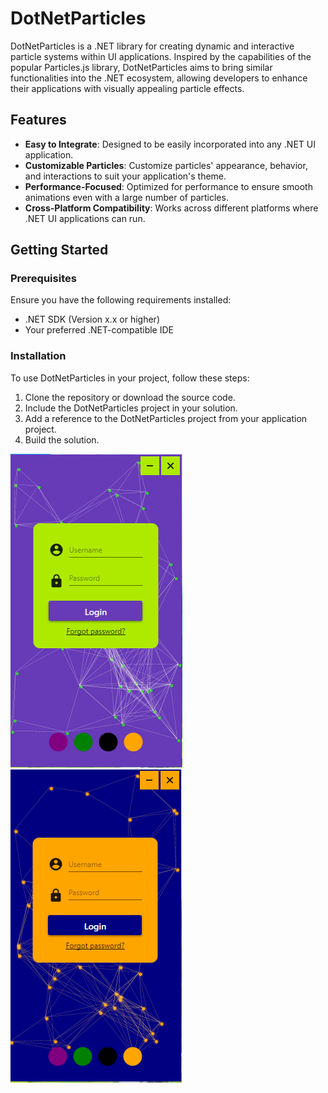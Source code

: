 # DotNetParticles

DotNetParticles is a .NET library for creating dynamic and interactive particle systems within UI applications. Inspired by the capabilities of the popular Particles.js library, DotNetParticles aims to bring similar functionalities into the .NET ecosystem, allowing developers to enhance their applications with visually appealing particle effects.

## Features

- **Easy to Integrate**: Designed to be easily incorporated into any .NET UI application.
- **Customizable Particles**: Customize particles' appearance, behavior, and interactions to suit your application's theme.
- **Performance-Focused**: Optimized for performance to ensure smooth animations even with a large number of particles.
- **Cross-Platform Compatibility**: Works across different platforms where .NET UI applications can run.

## Getting Started

### Prerequisites

Ensure you have the following requirements installed:

- .NET SDK (Version x.x or higher)
- Your preferred .NET-compatible IDE

### Installation

To use DotNetParticles in your project, follow these steps:

1. Clone the repository or download the source code.
2. Include the DotNetParticles project in your solution.
3. Add a reference to the DotNetParticles project from your application project.
4. Build the solution.

![Example Image](DotNetParticles/images/Example_1.png)
![Example Image](DotNetParticles/images/Example_2.png)
